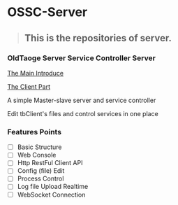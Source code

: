 # OSSC-Server

>## This is the repositories of server.

### OldTaoge Server Service Controller Server

[The Main Introduce](https://github.com/OldTaoge/OSSC)

[The Client Part](https://github.com/OldTaoge/OSSC-Client)

A simple Master-slave server and service controller

Edit tbClient's files and control services in one place

### Features Points

- [ ] Basic Structure
- [ ] Web Console
- [ ] Http RestFul Client API
- [ ] Config (file) Edit
- [ ] Process Control
- [ ] Log file Upload Realtime
- [ ] WebSocket Connection